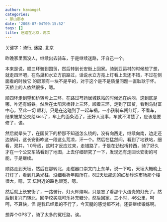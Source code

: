 ```yaml
---
author: hzmangel
categories:
- 那山那水
date: '2008-07-04T09:15:52'
tags: []
title: 迷路在北京，再次
---
```

关键字：骑行, 迷路, 北京

昨晚家里面没人，继续出去骑车，于是继续迷路，汗自己一个。

本来是说，顺三环骑到国贸，然后转到长安街上回家。骑到亚运村的时候想了想，就走四环吧，在鸟巢和水立方前路过，话说水立方亮上灯看上去还不错，不过在侧面看的时候它
的房顶有一块不是平的，对于这个是不是质量问题一直耿耿于怀。天桥上的人依然很多，嗯。

顺四环走到望和桥转弯上三环，在路过芍药居城铁站的时候还在纳闷，这到底是哪，咋还有城铁。然后在太阳宫桥转上三环，顺着三环，走到了国贸，看到鸟财富中心，至此一切
顺利。只是在这碰到了一起车祸，一小孩骑车闯红灯，不看车，结果被某公交给kiss了，车上的面条洒了，还好人没事，车就不清楚了，应该是要修了，诶。

然后就晕头了，在国贸下的桥那不知道怎么绕的，没有向西走，继续向南，边走还边纳闷，这长安街咋这一段这么荒凉，汗一个。然后在猛然间，看到了地铁站，细看，双井，1
0号线，这时才反应过来，走错路了，于是在劲松桥转西，骑了好久才在一个公交车站看到了地图，上去仔细研究了一下，发现还有走回长安街的可能，于是继续。

顺路走到天坛，然后在那转北，走磁器口崇文门上东单，说一下哈，天坛大概晚上打灯了，看到几条光柱，没细看祈年殿所在，8过天坛那边的红桥珍珠市场那个楼很大，嗯，天
坛附近的路也很宽，嗯。

然后就上长安街了，一路骑行，灯火辉煌啊，只是忘了看那个大蛋壳的灯光了。然后到复兴门转北，回学校买瓶可乐补充糖分，然后回家。三小时，46公里，呵呵，不算快，但
是我已经累的不行了，今天腿的感觉都不对。还要继续锻炼啊。

想弄个GPS了，骑了太多的冤枉路，诶。
